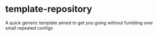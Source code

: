 # template-repository
A quick generic template aimed to get you going without fumbling over small repeated configs

